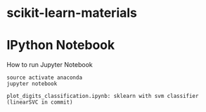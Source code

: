 # scikit-learn-materials
# IPython Notebook

How to run Jupyter Notebook
```
source activate anaconda
jupyter notebook
```

```
plot_digits_classification.ipynb: sklearn with svm classifier (linearSVC in commit)
```
